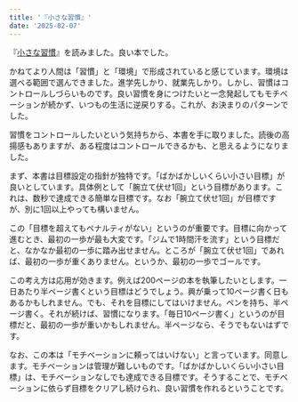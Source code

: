 ```yaml
---
title: '『小さな習慣』'
date: '2025-02-07'
---
```


『[小さな習慣](https://www.diamond.co.jp/book/9784478065778.html)』を読みました。良い本でした。

かねてより人間は「習慣」と「環境」で形成されていると感じています。環境は選べる範囲で選んできました。進学先しかり、就業先しかり。しかし、習慣はコントロールしづらいものです。良い習慣を身につけたいと一念発起してもモチベーションが続かず、いつもの生活に逆戻りする。これが、お決まりのパターンでした。

習慣をコントロールしたいという気持ちから、本書を手に取りました。読後の高揚感もありますが、ある程度はコントロールできるかも、と思えるようになりました。

まず、本書は目標設定の指針が独特です。「ばかばかしいくらい小さい目標」が良いとしています。具体例として「腕立て伏せ1回」という目標があります。これは、数秒で達成できる簡単な目標です。なお「腕立て伏せ1回」が目標ですが、別に1回以上やっても構いません。

この「目標を超えてもペナルティがない」というのが重要です。目標に向かって進むとき、最初の一歩が最も大変です。「ジムで1時間汗を流す」という目標だと、なかなか最初の一歩に踏み出せません。ところが「腕立て伏せ1回」であれば、最初の一歩が重くありません。というか、最初の一歩でゴールです。

この考え方は応用が効きます。例えば200ページの本を執筆したいとします。一日あたり半ページ書くという目標はどうでしょう。興が乗って10ページ書く日もあるかもしれません。でも、それを目標にしてはいけません。ペンを持ち、半ページ書く。それが続けば、習慣になります。「毎日10ページ書く」というのが目標だと、最初の一歩が重いかもしれません。半ページなら、そうでもないはずです。

なお、この本は「モチベーションに頼ってはいけない」と言っています。同意します。モチベーションは管理が難しいものです。「ばかばかしいくらい小さい目標」は、モチベーションなしでも達成できる目標です。そうすることで、モチベーションに依らず目標をクリアし続けられ、良い習慣を作れるということです。
